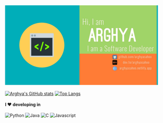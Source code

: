 ![Banner](https://github.com/arghyasahoo/arghyasahoo/blob/master/assets/img/git_banner.jpg)
<br />
<br />
[![Arghya's GitHub stats](https://github-readme-stats.vercel.app/api?username=arghyasahoo&theme=github_dark)](https://github.com/anuraghazra/github-readme-stats)
[![Top Langs](https://github-readme-stats.vercel.app/api/top-langs/?username=arghyasahoo&theme=github_dark)](https://github.com/anuraghazra/github-readme-stats)

#### I ❤️ developing in
![Python](https://img.icons8.com/dusk/64/000000/python.png)
![Java](https://img.icons8.com/nolan/64/java-coffee-cup-logo.png)
![C](https://img.icons8.com/dusk/64/000000/c.png)
![Javascript](https://img.icons8.com/dusk/64/000000/javascript-logo.png)
